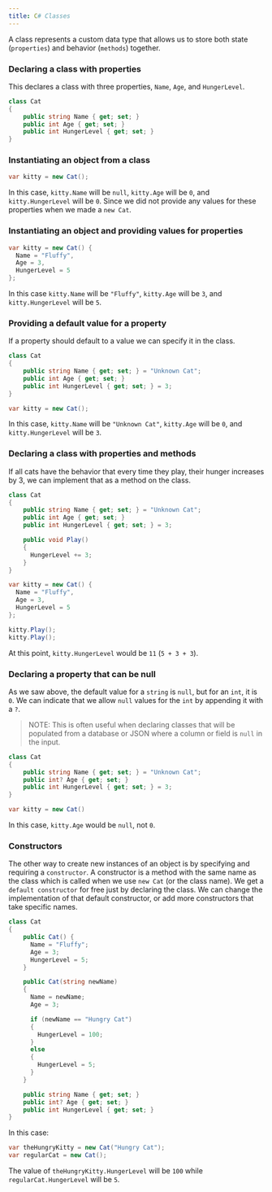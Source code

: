 ```yaml
---
title: C# Classes
---
```


A class represents a custom data type that allows us to store both state
(`properties`) and behavior (`methods`) together.

### Declaring a class with properties

This declares a class with three properties, `Name`, `Age`, and `HungerLevel`.

```csharp
class Cat
{
    public string Name { get; set; }
    public int Age { get; set; }
    public int HungerLevel { get; set; }
}
```

### Instantiating an object from a class

```csharp
var kitty = new Cat();
```

In this case, `kitty.Name` will be `null`, `kitty.Age` will be `0`, and
`kitty.HungerLevel` will be `0`. Since we did not provide any values for these
properties when we made a `new Cat`.

### Instantiating an object and providing values for properties

```csharp
var kitty = new Cat() {
  Name = "Fluffy",
  Age = 3,
  HungerLevel = 5
};
```

In this case `kitty.Name` will be `"Fluffy"`, `kitty.Age` will be `3`, and
`kitty.HungerLevel` will be `5`.

### Providing a default value for a property

If a property should default to a value we can specify it in the class.

```csharp
class Cat
{
    public string Name { get; set; } = "Unknown Cat";
    public int Age { get; set; }
    public int HungerLevel { get; set; } = 3;
}
```

```csharp
var kitty = new Cat();
```

In this case, `kitty.Name` will be `"Unknown Cat"`, `kitty.Age` will be `0`, and
`kitty.HungerLevel` will be `3`.

### Declaring a class with properties and methods

If all cats have the behavior that every time they play, their hunger increases
by 3, we can implement that as a method on the class.

```csharp
class Cat
{
    public string Name { get; set; } = "Unknown Cat";
    public int Age { get; set; }
    public int HungerLevel { get; set; } = 3;

    public void Play()
    {
      HungerLevel += 3;
    }
}
```

```csharp
var kitty = new Cat() {
  Name = "Fluffy",
  Age = 3,
  HungerLevel = 5
};

kitty.Play();
kitty.Play();
```

At this point, `kitty.HungerLevel` would be `11` (`5 + 3 + 3`).

### Declaring a property that can be null

As we saw above, the default value for a `string` is `null`, but for an `int`,
it is `0`. We can indicate that we allow `null` values for the `int` by
appending it with a `?`.

> NOTE: This is often useful when declaring classes that will be populated from
> a database or JSON where a column or field is `null` in the input.

```csharp
class Cat
{
    public string Name { get; set; } = "Unknown Cat";
    public int? Age { get; set; }
    public int HungerLevel { get; set; } = 3;
}
```

```csharp
var kitty = new Cat()
```

In this case, `kitty.Age` would be `null`, not `0`.

### Constructors

The other way to create new instances of an object is by specifying and
requiring a `constructor`. A constructor is a method with the same name as the
class which is called when we use `new Cat` (or the class name). We get a
`default constructor` for free just by declaring the class. We can change the
implementation of that default constructor, or add more constructors that take
specific names.

```csharp
class Cat
{
    public Cat() {
      Name = "Fluffy";
      Age = 3;
      HungerLevel = 5;
    }

    public Cat(string newName)
    {
      Name = newName;
      Age = 3;

      if (newName == "Hungry Cat")
      {
        HungerLevel = 100;
      }
      else
      {
        HungerLevel = 5;
      }
    }

    public string Name { get; set; }
    public int? Age { get; set; }
    public int HungerLevel { get; set; }
}
```

In this case:

```csharp
var theHungryKitty = new Cat("Hungry Cat");
var regularCat = new Cat();
```

The value of `theHungryKitty.HungerLevel` will be `100` while
`regularCat.HungerLevel` will be `5`.
